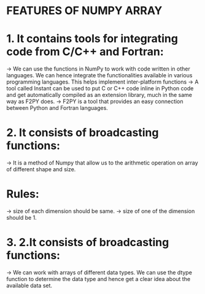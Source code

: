 # FEATURES OF NUMPY ARRAY 

# 1. It contains tools for integrating code from C/C++ and Fortran:
  
-> We can use the functions in NumPy to work with code written in other languages. We can hence integrate the functionalities available in various programming
    languages. This helps implement inter-platform functions
-> A tool called Instant can be used to put C or C++ code inline in Python code and get automatically compiled as an extension library, much in the same way as
   F2PY does.
-> F2PY is a tool that provides an easy connection between Python and Fortran languages.

# 2. It consists of broadcasting functions:

-> It is a method of Numpy that allow us to the arithmetic operation on array of different shape and size.

# Rules:
-> size of each dimension should be same.
-> size of one of the dimension should be 1.

# 3. 2.It consists of broadcasting functions:

-> We can work with arrays of different data types. We can use the dtype function to determine the data type and hence get a clear idea about the available data set.


